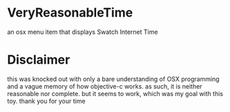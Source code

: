 # VeryReasonableTime
an osx menu item that displays Swatch Internet Time

# Disclaimer
this was knocked out with only a bare understanding of OSX programming and a vague memory of how
objective-c works. as such, it is neither reasonable nor complete. but it seems to work, which
was my goal with this toy. thank you for your time
